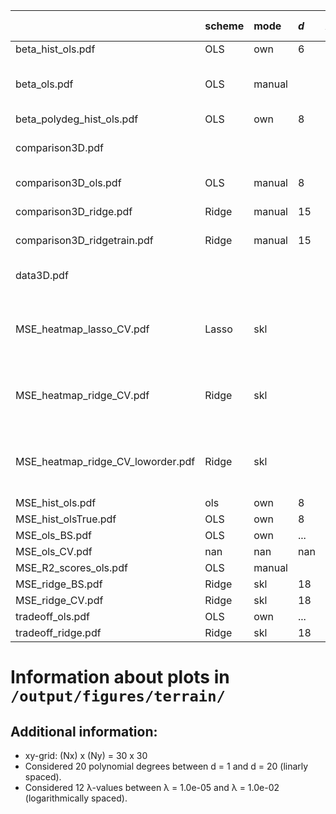 |                                   | scheme   | mode   | $d$   | $\lambda$   | resampling (iter)   | mark                               |
|:----------------------------------|:---------|:-------|:------|:------------|:--------------------|:-----------------------------------|
| beta_hist_ols.pdf                 | OLS      | own    | 6     | 0           | BS (200)            |                                    |
| beta_ols.pdf                      | OLS      | manual |       | 0           |                     | $β$'s grouped by order $d$         |
| beta_polydeg_hist_ols.pdf         | OLS      | own    | 8     | 0           | BS (200)            |                                    |
| comparison3D.pdf                  |          |        |       |             |                     | visualise x, y, z data             |
| comparison3D_ols.pdf              | OLS      | manual | 8     | 0           |                     | prediction set                     |
| comparison3D_ridge.pdf            | Ridge    | manual | 15    | 1.08e-08    |                     | prediction set                     |
| comparison3D_ridgetrain.pdf       | Ridge    | manual | 15    | 1.08e-08    |                     | training set                       |
| data3D.pdf                        |          |        |       |             |                     | visualise x, y, z data             |
| MSE_heatmap_lasso_CV.pdf          | Lasso    | skl    |       |             | CV (9)              | 10 $λ$'s from 1.00e-04 to 1.00e-04 |
| MSE_heatmap_ridge_CV.pdf          | Ridge    | skl    |       |             | CV (10)             | 12 $λ$'s from 1.00e-05 to 1.00e-05 |
| MSE_heatmap_ridge_CV_loworder.pdf | Ridge    | skl    |       |             | CV (9)              | 60 $λ$'s from 1.00e-06 to 1.00e-06 |
| MSE_hist_ols.pdf                  | ols      | own    | 8     | 0           | BS (100)            |                                    |
| MSE_hist_olsTrue.pdf              | OLS      | own    | 8     | 0           | BS (200)            |                                    |
| MSE_ols_BS.pdf                    | OLS      | own    | ...   | 0           | BS (10)             |                                    |
| MSE_ols_CV.pdf                    | nan      | nan    | nan   | nan         | nan                 |                                    |
| MSE_R2_scores_ols.pdf             | OLS      | manual |       | 0           |                     |                                    |
| MSE_ridge_BS.pdf                  | Ridge    | skl    | 18    | ...         | BS (200)            |                                    |
| MSE_ridge_CV.pdf                  | Ridge    | skl    | 18    | ...         | CV (10)             |                                    |
| tradeoff_ols.pdf                  | OLS      | own    | ...   | 0           | BS (200)            |                                    |
| tradeoff_ridge.pdf                | Ridge    | skl    | 18    | ...         | BS (200)            |                                    |


# Information about plots in `/output/figures/terrain/`


## Additional information:

* xy-grid: (Nx) x (Ny) = 30 x 30
* Considered 20 polynomial degrees between d = 1 and d = 20 (linarly spaced).
* Considered 12 λ-values between λ = 1.0e-05 and λ = 1.0e-02 (logarithmically spaced).
